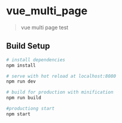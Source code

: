 # vue_multi_page

>vue multi page test

## Build Setup

``` bash
# install dependencies
npm install

# serve with hot reload at localhost:8080
npm run dev

# build for production with minification
npm run build

#productiong start
npm start
```